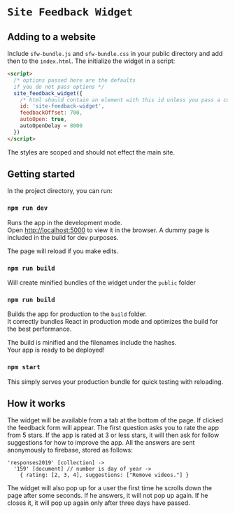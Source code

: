 # `Site Feedback Widget`

## Adding to a website

Include `sfw-bundle.js` and `sfw-bundle.css` in your public directory and add then to the `index.html`. The initialize the widget in a script:

```html
<script>
  /* options passed here are the defaults
  if you do not pass options */
  site_feedback_widget({
    /* html should contain an element with this id unless you pass a custom id */
    id: 'site-feedback-widget',
  	feedbackOffset: 700,
  	autoOpen: true,
  	autoOpenDelay = 8000
  })
</script>
```

The styles are scoped and should not effect the main site.

## Getting started

In the project directory, you can run:

### `npm run dev`

Runs the app in the development mode.<br>
Open [http://localhost:5000](http://localhost:5000) to view it in the browser. A dummy page is included in the build for dev purposes.

The page will reload if you make edits.<br>

### `npm run build`

Will create minified bundles of the widget under the `public` folder

### `npm run build`

Builds the app for production to the `build` folder.<br>
It correctly bundles React in production mode and optimizes the build for the best performance.

The build is minified and the filenames include the hashes.<br>
Your app is ready to be deployed!

### `npm start`

This simply serves your production bundle for quick testing with reloading.

## How it works

The widget will be available from a tab at the bottom of the page. If clicked the feedback form will appear. The first question asks you to rate the app from 5 stars. If the app is rated at 3 or less stars, it will then ask for follow suggestions for how to improve the app. All the answers are sent anonymously to firebase, stored as follows:

```
'responses2019' [collection] ->
  '159' [document] // number is day of year ->
    { rating: [2, 3, 4], suggestions: ["Remove videos."] }
```

The widget will also pop up for a user the first time he scrolls down the page after some seconds. If he answers, it will not pop up again. If he closes it, it will pop up again only after three days have passed.
